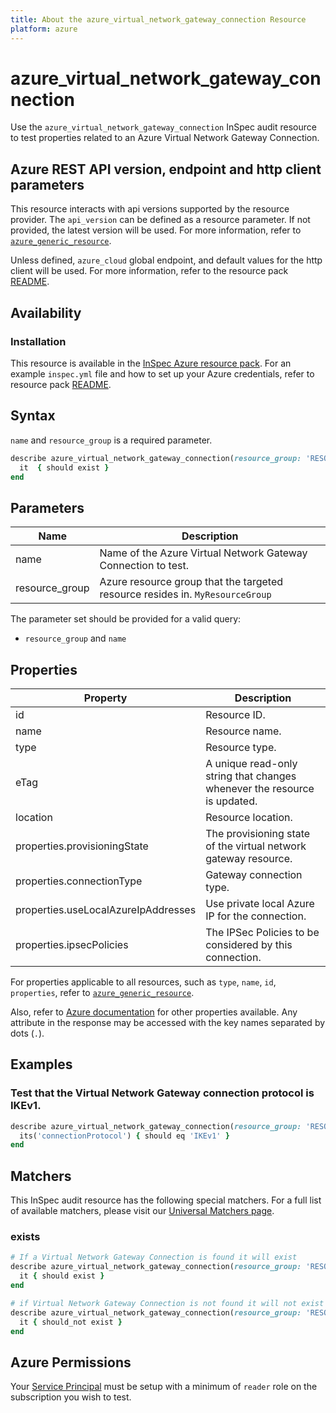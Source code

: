 ```yaml
---
title: About the azure_virtual_network_gateway_connection Resource
platform: azure
---
```


# azure_virtual_network_gateway_connection

Use the `azure_virtual_network_gateway_connection` InSpec audit resource to test properties related to an Azure Virtual Network Gateway Connection.

## Azure REST API version, endpoint and http client parameters

This resource interacts with api versions supported by the resource provider.
The `api_version` can be defined as a resource parameter.
If not provided, the latest version will be used.
For more information, refer to [`azure_generic_resource`](azure_generic_resource.md).

Unless defined, `azure_cloud` global endpoint, and default values for the http client will be used.
For more information, refer to the resource pack [README](../../README.md).

## Availability

### Installation

This resource is available in the [InSpec Azure resource pack](https://github.com/inspec/inspec-azure).
For an example `inspec.yml` file and how to set up your Azure credentials, refer to resource pack [README](../../README.md#Service-Principal).

## Syntax

`name` and `resource_group`  is a required parameter.

```ruby
describe azure_virtual_network_gateway_connection(resource_group: 'RESOURCE_GROUP', name: 'VIRTUAL_NETWORK_GATEWAY_CONNECTION_NAME') do
  it  { should exist }
end
```
## Parameters

| Name           | Description                                                                      |
|----------------|----------------------------------------------------------------------------------|
| name           | Name of the Azure Virtual Network Gateway Connection to test.                                   |
| resource_group | Azure resource group that the targeted resource resides in. `MyResourceGroup`    |

The parameter set should be provided for a valid query:
- `resource_group` and `name`

## Properties

| Property                      | Description                                                      |
|-------------------------------|------------------------------------------------------------------|
| id                            | Resource ID.                                                     |
| name                          | Resource name.                                                   |
| type                          | Resource type.                                                   |
| eTag                          | A unique read-only string that changes whenever the resource is updated.|
| location                      | Resource location.                                               |
| properties.provisioningState  | The provisioning state of the virtual network gateway resource.  |
| properties.connectionType     | Gateway connection type.                                         |
| properties.useLocalAzureIpAddresses| Use private local Azure IP for the connection.              |
| properties.ipsecPolicies      | The IPSec Policies to be considered by this connection.          |


For properties applicable to all resources, such as `type`, `name`, `id`, `properties`, refer to [`azure_generic_resource`](azure_generic_resource.md#properties).

Also, refer to [Azure documentation](https://docs.microsoft.com/en-us/rest/api/network-gateway/virtual-network-gateway-connections/get) for other properties available.
Any attribute in the response may be accessed with the key names separated by dots (`.`).

## Examples

### Test that the Virtual Network Gateway connection protocol is IKEv1.

```ruby
describe azure_virtual_network_gateway_connection(resource_group: 'RESOURCE_GROUP', name: 'VIRTUAL_NETWORK_GATEWAY_CONNECTION_NAME') do
  its('connectionProtocol') { should eq 'IKEv1' }
end
```

## Matchers

This InSpec audit resource has the following special matchers. For a full list of available matchers, please visit our [Universal Matchers page](/inspec/matchers/).

### exists

```ruby
# If a Virtual Network Gateway Connection is found it will exist
describe azure_virtual_network_gateway_connection(resource_group: 'RESOURCE_GROUP', name: 'VIRTUAL_NETWORK_GATEWAY_CONNECTION_NAME') do
  it { should exist }
end

# if Virtual Network Gateway Connection is not found it will not exist
describe azure_virtual_network_gateway_connection(resource_group: 'RESOURCE_GROUP', name: 'VIRTUAL_NETWORK_GATEWAY_CONNECTION_NAME') do
  it { should_not exist }
end
```

## Azure Permissions

Your [Service Principal](https://docs.microsoft.com/en-us/azure/azure-resource-manager/resource-group-create-service-principal-portal) must be setup with a minimum of `reader` role on the subscription you wish to test.